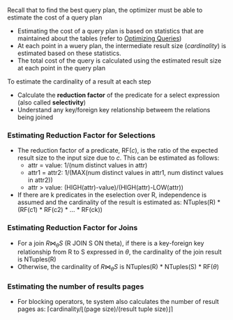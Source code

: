 Recall that to find the best query plan, the optimizer must be able to estimate the cost of a query plan
* Estimating the cost of a query plan is based on statistics that are maintained about the tables (refer to [Optimizing Queries](../CIS%205500_%20Database%20and%20Information%20Systems/Optimizing%20Queries.md))
* At each point in a wuery plan, the intermediate result size (*cardinality*) is estimated based on these statistics.
* The total cost of the query is calculated using the estimated result size at each point in the query plan

To estimate the cardinality of a result at each step
* Calculate the **reduction factor** of the predicate for a select expression (also called **selectivity**)
* Understand any key/foreign key relationship betweem the relations being joined

### Estimating Reduction Factor for Selections
* The reduction factor of a predicate, $\text{RF}(c)$, is the ratio of the expected result size to the input size due to $c$. This can be estimated as follows:
	* attr = value: 1/(num distinct values in attr)
	* attr1 = attr2: 1/(MAX(num distinct values in attr1, num distinct values in attr2))
	* attr > value: (HIGH(attr)-value)/(HIGH(attr)-LOW(attr))
* If there are k predicates in the eselection over R, independence is assumed and the cardinality of the result is estimated as: NTuples(R) * (RF(c1) * RF(c2) * ... * RF(ck))

### Estimating Reduction Factor for Joins
* For a join $R \bowtie_\theta S$ (R JOIN S ON theta), if there is a key-foreign key relationship from R to S expressed in $\theta$, the cardinality of the join result is NTuples(R)
* Otherwise, the cardinality of $R \bowtie_\theta S$ is NTuples(R) * NTuples(S) * RF($\theta$)

### Estimating the number of results pages
* For blocking operators, te system also calculates the number of result pages as:
	$\lceil\text{cardinality}/\lfloor(\text{page size)}/(\text{result tuple size})\rfloor\rceil$